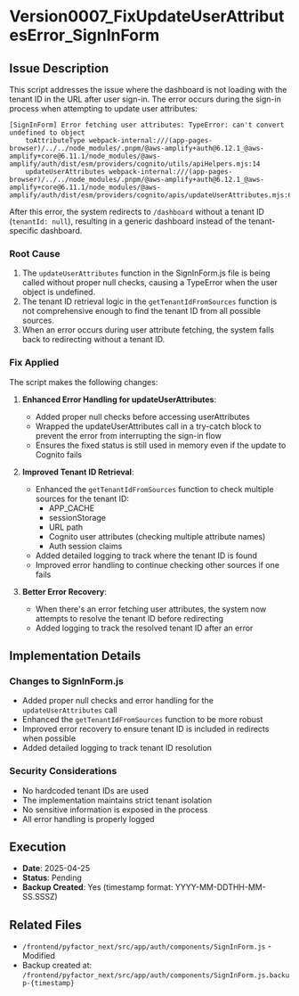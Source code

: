 # Version0007_FixUpdateUserAttributesError_SignInForm

## Issue Description
This script addresses the issue where the dashboard is not loading with the tenant ID in the URL after user sign-in. The error occurs during the sign-in process when attempting to update user attributes:

```
[SignInForm] Error fetching user attributes: TypeError: can't convert undefined to object
    toAttributeType webpack-internal:///(app-pages-browser)/../../node_modules/.pnpm/@aws-amplify+auth@6.12.1_@aws-amplify+core@6.11.1/node_modules/@aws-amplify/auth/dist/esm/providers/cognito/utils/apiHelpers.mjs:14
    updateUserAttributes webpack-internal:///(app-pages-browser)/../../node_modules/.pnpm/@aws-amplify+auth@6.12.1_@aws-amplify+core@6.11.1/node_modules/@aws-amplify/auth/dist/esm/providers/cognito/apis/updateUserAttributes.mjs:60
```

After this error, the system redirects to `/dashboard` without a tenant ID (`tenantId: null`), resulting in a generic dashboard instead of the tenant-specific dashboard.

### Root Cause
1. The `updateUserAttributes` function in the SignInForm.js file is being called without proper null checks, causing a TypeError when the user object is undefined.
2. The tenant ID retrieval logic in the `getTenantIdFromSources` function is not comprehensive enough to find the tenant ID from all possible sources.
3. When an error occurs during user attribute fetching, the system falls back to redirecting without a tenant ID.

### Fix Applied
The script makes the following changes:

1. **Enhanced Error Handling for updateUserAttributes**:
   - Added proper null checks before accessing userAttributes
   - Wrapped the updateUserAttributes call in a try-catch block to prevent the error from interrupting the sign-in flow
   - Ensures the fixed status is still used in memory even if the update to Cognito fails

2. **Improved Tenant ID Retrieval**:
   - Enhanced the `getTenantIdFromSources` function to check multiple sources for the tenant ID:
     - APP_CACHE
     - sessionStorage
     - URL path
     - Cognito user attributes (checking multiple attribute names)
     - Auth session claims
   - Added detailed logging to track where the tenant ID is found
   - Improved error handling to continue checking other sources if one fails

3. **Better Error Recovery**:
   - When there's an error fetching user attributes, the system now attempts to resolve the tenant ID before redirecting
   - Added logging to track the resolved tenant ID after an error

## Implementation Details

### Changes to SignInForm.js
- Added proper null checks and error handling for the `updateUserAttributes` call
- Enhanced the `getTenantIdFromSources` function to be more robust
- Improved error recovery to ensure tenant ID is included in redirects when possible
- Added detailed logging to track tenant ID resolution

### Security Considerations
- No hardcoded tenant IDs are used
- The implementation maintains strict tenant isolation
- No sensitive information is exposed in the process
- All error handling is properly logged

## Execution
- **Date**: 2025-04-25
- **Status**: Pending
- **Backup Created**: Yes (timestamp format: YYYY-MM-DDTHH-MM-SS.SSSZ)

## Related Files
- `/frontend/pyfactor_next/src/app/auth/components/SignInForm.js` - Modified
- Backup created at: `/frontend/pyfactor_next/src/app/auth/components/SignInForm.js.backup-{timestamp}`
